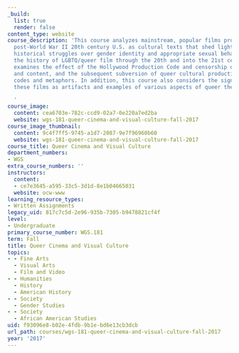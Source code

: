 ```yaml
---
_build:
  list: true
  render: false
content_type: website
course_description: 'This course analyzes mainstream, popular films produced in the
  post-World War II 20th century U.S. as cultural texts that shed light on ongoing
  historical struggles over gender identity and appropriate sexual behaviors. It traces
  the history of LGBTQ/queer film through the 20th and into the 21st century. It also
  examines the effect of the Hollywood Production Code and censorship of sexual themes
  and content, and the subsequent subversion of queer cultural production in embedded
  codes and metaphors. In addition, this course also considers the significance of
  these films as artifacts and examples of various aspects of queer theory.

  '
course_image:
  content: cea6703e-782c-ccd9-02a7-0e220a7ed2ba
  website: wgs-181-queer-cinema-and-visual-culture-fall-2017
course_image_thumbnail:
  content: 9c4f7ff5-9745-a1d7-2087-9e7f96960b60
  website: wgs-181-queer-cinema-and-visual-culture-fall-2017
course_title: Queer Cinema and Visual Culture
department_numbers:
- WGS
extra_course_numbers: ''
instructors:
  content:
  - ce7e3645-a595-33c5-3d1d-8e1b04665031
  website: ocw-www
learning_resource_types:
- Written Assignments
legacy_uid: 817c7c5d-2e96-935b-7305-b9478821cf4f
level:
- Undergraduate
primary_course_number: WGS.181
term: Fall
title: Queer Cinema and Visual Culture
topics:
- - Fine Arts
  - Visual Arts
  - Film and Video
- - Humanities
  - History
  - American History
- - Society
  - Gender Studies
- - Society
  - African American Studies
uid: f93096e8-b02e-4fdb-9b1e-bd6e13cb3dcb
url_path: courses/wgs-181-queer-cinema-and-visual-culture-fall-2017
year: '2017'
---
```

